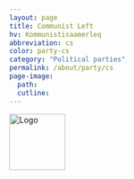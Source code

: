 ```yaml
---
layout: page
title: Communist Left
hv: Kommunistisaamerleq
abbreviation: cs
color: party-cs
category: "Political parties"
permalink: /about/party/cs
page-image: 
  path:  
  cutline: 
---
```


<div style="text-align: left;">
  <img src="{{ site.baseurl }}/assets/img/communist-logo.svg" alt="Logo" style="height: 100px;">
</div>
